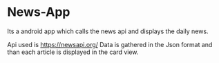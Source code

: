 # News-App
Its a android app which calls the news api and displays the daily news.

Api used is https://newsapi.org/
Data is gathered in the Json format and than each article is displayed in the card view.
